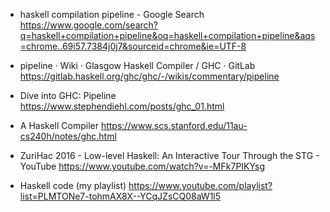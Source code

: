 


* haskell compilation pipeline - Google Search
https://www.google.com/search?q=haskell+compilation+pipeline&oq=haskell+compilation+pipeline&aqs=chrome..69i57.7384j0j7&sourceid=chrome&ie=UTF-8

* pipeline · Wiki · Glasgow Haskell Compiler / GHC · GitLab
https://gitlab.haskell.org/ghc/ghc/-/wikis/commentary/pipeline

* Dive into GHC: Pipeline
https://www.stephendiehl.com/posts/ghc_01.html

* A Haskell Compiler
https://www.scs.stanford.edu/11au-cs240h/notes/ghc.html

* ZuriHac 2016 - Low-level Haskell: An Interactive Tour Through the STG - YouTube
https://www.youtube.com/watch?v=-MFk7PIKYsg

* Haskell code (my playlist)
https://www.youtube.com/playlist?list=PLMTONe7-tohmAX8X--YCqJZsCQ08aW1l5
